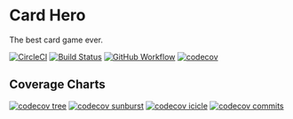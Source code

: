 # Card Hero

The best card game ever.


[![CircleCI](https://circleci.com/gh/kwokkan/card-hero.svg?style=svg)](https://circleci.com/gh/kwokkan/card-hero)
[![Build Status](https://travis-ci.com/kwokkan/card-hero.svg?branch=master)](https://travis-ci.com/kwokkan/card-hero)
[![GitHub Workflow](https://github.com/kwokkan/card-hero/workflows/.NET%20Core/badge.svg)](https://github.com/kwokkan/card-hero/actions?query=workflow%3A%22.NET+Core%22)
[![codecov](https://codecov.io/gh/kwokkan/card-hero/branch/master/graph/badge.svg)](https://codecov.io/gh/kwokkan/card-hero)

## Coverage Charts

[![codecov tree](https://codecov.io/gh/kwokkan/card-hero/branch/master/graphs/tree.svg)](https://codecov.io/gh/kwokkan/card-hero)
[![codecov sunburst](https://codecov.io/gh/kwokkan/card-hero/branch/master/graphs/sunburst.svg)](https://codecov.io/gh/kwokkan/card-hero)
[![codecov icicle](https://codecov.io/gh/kwokkan/card-hero/branch/master/graphs/icicle.svg)](https://codecov.io/gh/kwokkan/card-hero)
[![codecov commits](https://codecov.io/gh/kwokkan/card-hero/branch/master/graphs/commits.svg)](https://codecov.io/gh/kwokkan/card-hero)
